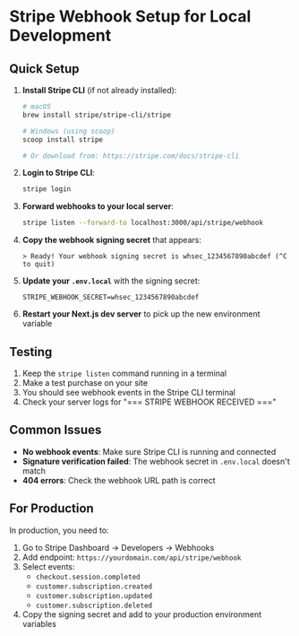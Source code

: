 # Stripe Webhook Setup for Local Development

## Quick Setup

1. **Install Stripe CLI** (if not already installed):
   ```bash
   # macOS
   brew install stripe/stripe-cli/stripe

   # Windows (using scoop)
   scoop install stripe

   # Or download from: https://stripe.com/docs/stripe-cli
   ```

2. **Login to Stripe CLI**:
   ```bash
   stripe login
   ```

3. **Forward webhooks to your local server**:
   ```bash
   stripe listen --forward-to localhost:3000/api/stripe/webhook
   ```

4. **Copy the webhook signing secret** that appears:
   ```
   > Ready! Your webhook signing secret is whsec_1234567890abcdef (^C to quit)
   ```

5. **Update your `.env.local`** with the signing secret:
   ```
   STRIPE_WEBHOOK_SECRET=whsec_1234567890abcdef
   ```

6. **Restart your Next.js dev server** to pick up the new environment variable

## Testing

1. Keep the `stripe listen` command running in a terminal
2. Make a test purchase on your site
3. You should see webhook events in the Stripe CLI terminal
4. Check your server logs for "=== STRIPE WEBHOOK RECEIVED ==="

## Common Issues

- **No webhook events**: Make sure Stripe CLI is running and connected
- **Signature verification failed**: The webhook secret in `.env.local` doesn't match
- **404 errors**: Check the webhook URL path is correct

## For Production

In production, you need to:
1. Go to Stripe Dashboard → Developers → Webhooks
2. Add endpoint: `https://yourdomain.com/api/stripe/webhook`
3. Select events: 
   - `checkout.session.completed`
   - `customer.subscription.created`
   - `customer.subscription.updated`
   - `customer.subscription.deleted`
4. Copy the signing secret and add to your production environment variables